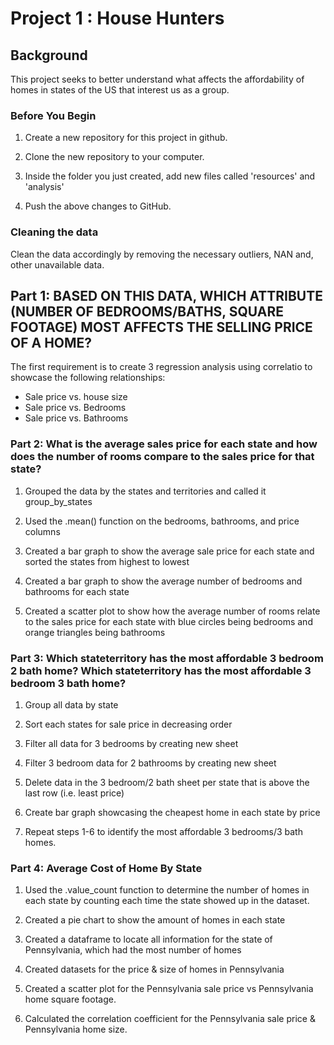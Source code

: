 # Project 1 : House Hunters 

## Background

This project seeks to better understand what affects the affordability of homes in states of the US that interest us as a group. 


### Before You Begin

1. Create a new repository for this project in github.

2. Clone the new repository to your computer.

3. Inside the folder you just created, add new files called 'resources' and 'analysis'

5. Push the above changes to GitHub.


### Cleaning the data


Clean the data accordingly by removing the necessary outliers, NAN and, other unavailable data. 


## Part 1: BASED ON THIS DATA, WHICH ATTRIBUTE (NUMBER OF BEDROOMS/BATHS, SQUARE FOOTAGE)  MOST AFFECTS THE SELLING PRICE OF A HOME?


The first requirement is to create 3 regression analysis using correlatio  to showcase the following relationships:

* Sale price vs. house size
* Sale price  vs. Bedrooms
* Sale price  vs. Bathrooms


### Part 2: What is the average sales price for each state and how does the number of rooms compare to the sales price for that state?

1. Grouped the data by the states and territories and called it group_by_states

2. Used the .mean() function on the bedrooms, bathrooms, and price columns

3. Created a bar graph to show the average sale price for each state and sorted the states from highest to lowest

4. Created a bar graph to show the average number of bedrooms and bathrooms for each state

5. Created a scatter plot to show how the average number of rooms relate to the sales price for each state with blue circles being bedrooms and orange triangles being bathrooms

### Part 3: Which stateterritory has the most affordable 3 bedroom 2 bath home? Which stateterritory has the most affordable 3 bedroom 3 bath home?


1. Group all data by state

2. Sort each states for sale price in decreasing order

3. Filter all data for 3 bedrooms by creating new sheet

4. Filter 3 bedroom data for 2 bathrooms by creating new sheet

5. Delete data in the 3 bedroom/2 bath sheet per state that is above the last row (i.e. least price) 

6. Create bar graph showcasing the cheapest home in each state by price

7. Repeat steps 1-6 to identify the most affordable 3 bedrooms/3 bath homes.



### Part 4: Average Cost of Home By State

1. Used the .value_count function to determine the number of homes in each state by counting each time the state showed up in the dataset.

2. Created a pie chart to show the amount of homes in each state

3. Created a dataframe to locate all information for the state of Pennsylvania, which had the most number of homes

4. Created datasets for the price & size of homes in Pennsylvania

5. Created a scatter plot for the Pennsylvania sale price vs Pennsylvania home square footage. 

6. Calculated the correlation coefficient for the Pennsylvania sale price & Pennsylvania home size. 
